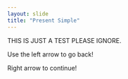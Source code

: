 ```yaml
---
layout: slide
title: "Present Simple"
---
```


THIS IS JUST A TEST PLEASE IGNORE.

Use the left arrow to go back!

Right arrow to continue!
